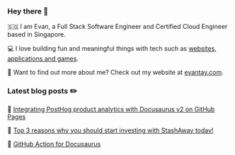### Hey there :wave:

:singapore: I am Evan, a Full Stack Software Engineer and Certified Cloud Engineer based in Singapore.

:computer: I love building fun and meaningful things with tech such as [websites, applications and games](https://evantay.com/projects/).

🤔 Want to find out more about me? Check out my website at [evantay.com](https://evantay.com/).

### Latest blog posts :pencil2:

<!-- BLOG-POST-LIST:START -->
 📗 [Integrating PostHog product analytics with Docusaurus v2 on GitHub Pages](https://evantay.com/blog/docusaurus-posthog)  

 📙 [Top 3 reasons why you should start investing with StashAway today!](https://evantay.com/blog/stashaway)  

 📕 [GitHub Action for Docusaurus](https://evantay.com/blog/docusaurus-gh-action)  
<!-- BLOG-POST-LIST:END -->
